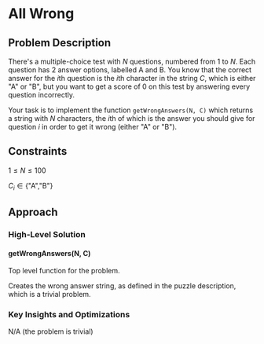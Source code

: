 # All Wrong

## Problem Description

There's a multiple-choice test with *N* questions, numbered from $1$ to $N$. Each question has $2$ answer options, labelled A and B. You know that the correct answer for the $i\text{th}$ question is the $i\text{th}$ character in the string $C$, which is either "A" or "B", but you want to get a score of 0 on this test by answering every question incorrectly.

Your task is to implement the function ```getWrongAnswers(N, C)``` which returns a string with $N$ characters, the $i\text{th}$ of which is the answer you should give for question $i$ in order to get it wrong (either "A" or "B").

## Constraints

$1 \leq N \leq 100$

$C _i \in \{\text{"A","B"}\}$

## Approach

### High-Level Solution

#### getWrongAnswers(N, C)

Top level function for the problem.

Creates the wrong answer string, as defined in the puzzle description, which is a trivial problem.

### Key Insights and Optimizations

N/A (the problem is trivial)